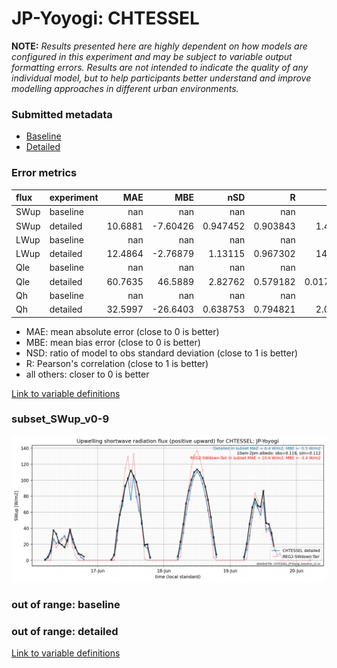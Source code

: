 # JP-Yoyogi: CHTESSEL

**NOTE:** *Results presented here are highly dependent on how models are configured in this experiment and may be subject to variable output formatting errors. Results are not intended to indicate the quality of any individual model, but to help participants better understand and improve modelling approaches in different urban environments.*

### Submitted metadata

- [Baseline](CHTESSEL_JP-Yoyogi_baseline_attrs.md)
- [Detailed](CHTESSEL_JP-Yoyogi_detailed_attrs.md)

### Error metrics

| flux   | experiment   |      MAE |       MBE |        nSD |          R |         5th |      95th |     RMSE |      cRMSE |      AMBE |       1-nSD |         1-R |   nSkewness |   nKurtosis |    Overlap |
|:-------|:-------------|---------:|----------:|-----------:|-----------:|------------:|----------:|---------:|-----------:|----------:|------------:|------------:|------------:|------------:|-----------:|
| SWup   | baseline     | nan      | nan       | nan        | nan        | nan         | nan       | nan      | nan        | nan       | nan         | nan         |  nan        |  nan        | nan        |
| SWup   | detailed     |  10.6881 |  -7.60426 |   0.947452 |   0.903843 |   1.44202   |   6.22416 |  16.2213 |   0.430082 |   7.60426 |   0.0525493 |   0.0961573 |    1.57332  |    9.01835  |   0.125885 |
| LWup   | baseline     | nan      | nan       | nan        | nan        | nan         | nan       | nan      | nan        | nan       | nan         | nan         |  nan        |  nan        | nan        |
| LWup   | detailed     |  12.4864 |  -2.76879 |   1.13115  |   0.967302 |  14.5792    |  12.2825  |  15.5433 |   0.301948 |   2.76879 |   0.131145  |   0.0326984 |    0.192927 |    0.443288 |   0.094073 |
| Qle    | baseline     | nan      | nan       | nan        | nan        | nan         | nan       | nan      | nan        | nan       | nan         | nan         |  nan        |  nan        | nan        |
| Qle    | detailed     |  60.7635 |  46.5889  |   2.82762  |   0.579182 |   0.0173074 | 213.732   | 102.441  |   2.39166  |  46.5889  |   1.82762   |   0.420818  |    0.243403 |    0.665244 |   0.349683 |
| Qh     | baseline     | nan      | nan       | nan        | nan        | nan         | nan       | nan      | nan        | nan       | nan         | nan         |  nan        |  nan        | nan        |
| Qh     | detailed     |  32.5997 | -26.6403  |   0.638753 |   0.794821 |   2.02579   |  79.6561  |  49.2172 |   0.626592 |  26.6403  |   0.361248  |   0.205179  |    0.255053 |    0.878587 |   0.302766 |

 - MAE: mean absolute error (close to 0 is better)
 - MBE: mean bias error (close to 0 is better)
 - NSD: ratio of model to obs standard deviation (close to 1 is better)
 - R: Pearson's correlation (close to 1 is better)
 - all others: closer to 0 is better

[Link to variable definitions](../modelattrs/variable_definitions.md)

### <a name="subset_swup_v0-9"></a>subset_SWup_v0-9
[![CHTESSEL_JP-Yoyogi_subset_SWup_v0-9.png](CHTESSEL_JP-Yoyogi_subset_SWup_v0-9.png)](CHTESSEL_JP-Yoyogi_subset_SWup_v0-9.png)

### out of range: baseline


### out of range: detailed



[Link to variable definitions](../modelattrs/variable_definitions.md)

